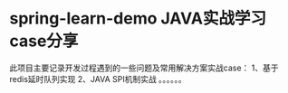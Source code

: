 # spring-learn-demo JAVA实战学习case分享
此项目主要记录开发过程遇到的一些问题及常用解决方案实战case：
1、基于redis延时队列实现
2、JAVA SPI机制实战
。。。。。。